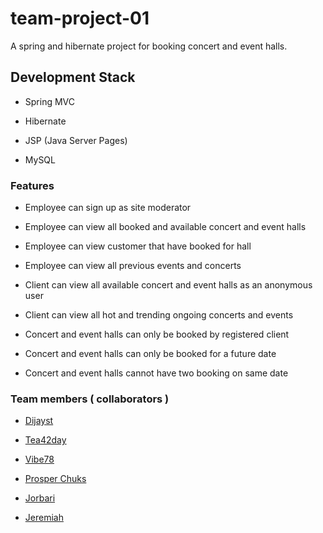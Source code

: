 # team-project-01
A spring and hibernate project for booking concert and event halls.


## Development Stack

- Spring MVC

- Hibernate

- JSP (Java Server Pages)

- MySQL



### Features


- Employee can sign up as site moderator

- Employee can view all booked and available concert and event halls

- Employee can view customer that have booked for hall

- Employee can view all previous events and concerts

- Client can view all available concert and event halls as an anonymous user

- Client can view all hot and trending ongoing concerts and events

- Concert and event halls can only be booked by registered client

- Concert and event halls can only be booked for a future date

- Concert and event halls cannot have two booking on same date



### Team members ( collaborators )

- [Dijayst](https://github.com/dijayst)

- [Tea42day](https://github.com/tea42day)

- [Vibe78](https://github.com/vibe78)

- [Prosper Chuks](https://github.com/ProsperChuks)

- [Jorbari](https://github.com/Jorbari)

- [Jeremiah](https://github.com/spaceofmiah)